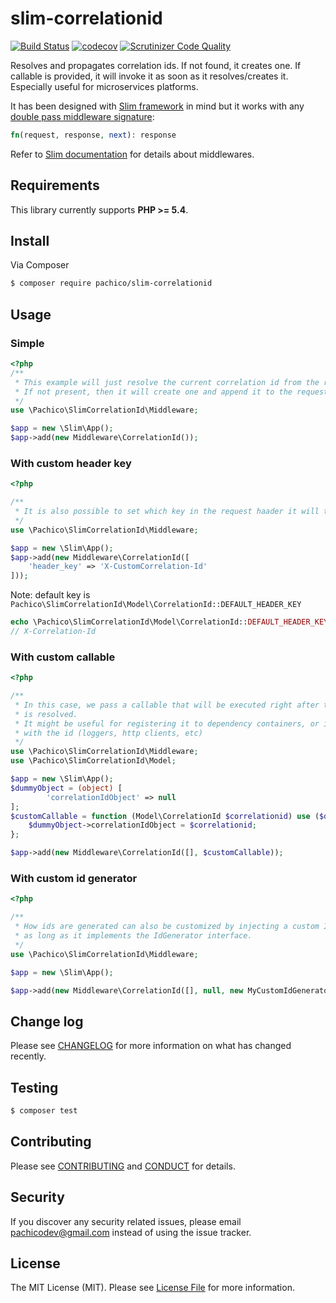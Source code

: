# slim-correlationid

[![Build Status](https://travis-ci.org/pachico/slim-correlationid.svg?branch=master)](https://travis-ci.org/pachico/slim-correlationid) [![codecov](https://codecov.io/gh/pachico/slim-correlationid/branch/master/graph/badge.svg)](https://codecov.io/gh/pachico/slim-correlationid) [![Scrutinizer Code Quality](https://scrutinizer-ci.com/g/pachico/slim-correlationid/badges/quality-score.png?b=master)](https://scrutinizer-ci.com/g/pachico/slim-correlationid/?branch=master)

Resolves and propagates correlation ids. If not found, it creates one. If callable is provided, it will invoke it as soon as it resolves/creates it. Especially useful for microservices platforms.

It has been designed with [Slim framework](https://www.slimframework.com/) in mind but it works with any [double pass middleware signature](https://github.com/http-interop/http-middleware#41-double-pass):

```php
fn(request, response, next): response
```

Refer to [Slim documentation](https://www.slimframework.com/docs/concepts/middleware.html) for details about middlewares.

## Requirements
This library currently supports **PHP >= 5.4**.

## Install

Via Composer

```bash
$ composer require pachico/slim-correlationid
```

## Usage

### Simple

```php
<?php
/**
 * This example will just resolve the current correlation id from the request header.
 * If not present, then it will create one and append it to the request and the response.
 */
use \Pachico\SlimCorrelationId\Middleware;

$app = new \Slim\App();
$app->add(new Middleware\CorrelationId());

```

### With custom header key
```php
<?php

/**
 * It is also possible to set which key in the request haader it will try to resolve it from.
 */
use \Pachico\SlimCorrelationId\Middleware;

$app = new \Slim\App();
$app->add(new Middleware\CorrelationId([
    'header_key' => 'X-CustomCorrelation-Id'
]));

```
Note: default key is `Pachico\SlimCorrelationId\Model\CorrelationId::DEFAULT_HEADER_KEY`

```php
echo \Pachico\SlimCorrelationId\Model\CorrelationId::DEFAULT_HEADER_KEY;
// X-Correlation-Id
```

### With custom callable
```php
<?php

/**
 * In this case, we pass a callable that will be executed right after the correlation id
 * is resolved.
 * It might be useful for registering it to dependency containers, or instantiate objects
 * with the id (loggers, http clients, etc)
 */
use \Pachico\SlimCorrelationId\Middleware;
use \Pachico\SlimCorrelationId\Model;

$app = new \Slim\App();
$dummyObject = (object) [
        'correlationIdObject' => null
];
$customCallable = function (Model\CorrelationId $correlationid) use ($dummyObject) {
    $dummyObject->correlationIdObject = $correlationid;
};

$app->add(new Middleware\CorrelationId([], $customCallable));

```

### With custom id generator
```php
<?php

/**
 * How ids are generated can also be customized by injecting a custom Id generator, 
 * as long as it implements the IdGenerator interface.
 */
use \Pachico\SlimCorrelationId\Middleware;

$app = new \Slim\App();

$app->add(new Middleware\CorrelationId([], null, new MyCustomIdGenerator()));
```

## Change log

Please see [CHANGELOG](CHANGELOG.md) for more information on what has changed recently.

## Testing

``` bash
$ composer test
```

## Contributing

Please see [CONTRIBUTING](CONTRIBUTING.md) and [CONDUCT](CONDUCT.md) for details.

## Security

If you discover any security related issues, please email pachicodev@gmail.com instead of using the issue tracker.

## License

The MIT License (MIT). Please see [License File](LICENSE.md) for more information.